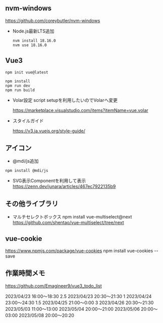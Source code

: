 ## nvm-windows
https://github.com/coreybutler/nvm-windows

- Node.js最新LTS追加
    ```
    nvm install 18.16.0
    nvm use 18.16.0
    ```

## Vue3
```
npm init vue@latest

npm install
npm run dev
npm run build
```

- Volar設定
    script setupを利用したいのでVolarへ変更

    https://marketplace.visualstudio.com/items?itemName=vue.volar

- スタイルガイド

    https://v3.ja.vuejs.org/style-guide/


## アイコン
- @mdi/js追加

`npm install @mdi/js`

- SVG表示Componentを利用して表示
https://zenn.dev/junara/articles/467ec7922135b9

## その他ライブラリ
- マルチセレクトボックス
npm install vue-multiselect@next
https://github.com/shentao/vue-multiselect/tree/next

## vue-cookie
https://www.npmjs.com/package/vue-cookies
npm install vue-cookies --save

## 作業時間メモ
https://github.com/Emagineer9/vue3_todo_list

2023/04/23 16:00～18:30 2.5
2023/04/23 20:30～21:30 1
2023/04/24 23:00～24:30 1.5
2023/04/25 21:00～0:00  3
2023/04/26 20:30～21:30
2023/05/03 11:00～13:00
2023/05/04 20:00～21:00
2023/05/06 20:00～03:00
2023/05/08 20:00～20:20